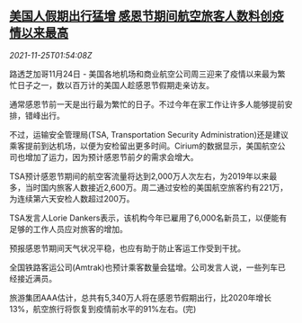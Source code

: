 <!--1637805663000-->
[美国人假期出行猛增 感恩节期间航空旅客人数料创疫情以来最高](https://cn.reuters.com/article/us-holiday-air-travel-1125-idCNKBS2IA049)
------

<div><i>2021-11-25T01:54:08Z</i></div><p>路透芝加哥11月24日 - 美国各地机场和商业航空公司周三迎来了疫情以来最为繁忙日子之一，数以百万计的美国人趁感恩节假期走亲访友。</p><p>通常感恩节前一天是出行最为繁忙的日子。不过今年在家工作让许多人能够提前安排，错峰出行。</p><p>不过，运输安全管理局(TSA, Transportation Security Administration)还是建议乘客提前到达机场，以便为安检留出更多时间。Cirium的数据显示，美国航空公司也增加了运力，因为预计感恩节前夕的需求会增大。</p><p>TSA预计感恩节期间的航空客流量将达到2,000万人次左右，为2019年以来最多，当时国内旅客人数接近2,600万。周二通过安检的美国航空旅客约有221万，为连续第六天安检人数超过200万。</p><p>TSA发言人Lorie Dankers表示，该机构今年已雇用了6,000名新员工，以便能有足够的工作人员应对旅客的增加。</p><p>预报感恩节期间天气状况平稳，也应有助于防止客运工作受到干扰。</p><p>全国铁路客运公司(Amtrak)也预计乘客数量会猛增。公司发言人说，一些列车已经接近满员。</p><p>旅游集团AAA估计，总共有5,340万人将在感恩节假期出行，比2020年增长13%，航空旅行将恢复到疫情前水平的91%左右。(完)</p>
